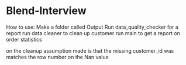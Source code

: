 # Blend-Interview

How to use: Make a folder called Output
Run data_quality_checker for a report
run data cleaner to clean up customer
run main to get a report on order statistics

on the cleanup assumption made is that the missing customer_id was matches the row number on the Nan value
